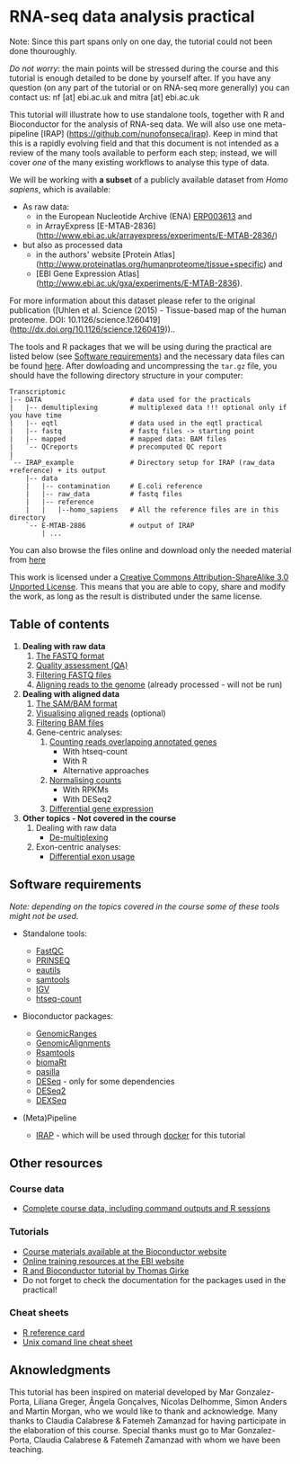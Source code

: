 # RNA-seq data analysis practical

Note: Since this part spans only on one day, the tutorial could not been done thouroughly. 

*Do not worry*: the main points will be stressed during the course and this tutorial is enough detailed to be done by yourself after. If you have any question (on any part of the tutorial or on RNA-seq more generally) you can contact us: nf [at] ebi.ac.uk and mitra [at] ebi.ac.uk 

This tutorial will illustrate how to use standalone tools, together with R and Bioconductor for the analysis of RNA-seq data. We will also use one meta-pipeline [IRAP] (https://github.com/nunofonseca/irap). Keep in mind that this is a rapidly evolving field and that this document is not intended as a review of the many tools available to perform each step; instead, we will cover *one* of the many existing workflows to analyse this type of data.

We will be working with __a subset__ of a publicly available dataset from *Homo sapiens*, which is available:
* As raw data:
    * in the European Nucleotide Archive (ENA) [ERP003613](http://www.ebi.ac.uk/ena/data/view/ERP003613) and 
    * in ArrayExpress [E-MTAB-2836] (http://www.ebi.ac.uk/arrayexpress/experiments/E-MTAB-2836/) 
* but also as processed data 
    *  in the authors' website [Protein Atlas] (http://www.proteinatlas.org/humanproteome/tissue+specific) and 
    * [EBI Gene Expression Atlas] (http://www.ebi.ac.uk/gxa/experiments/E-MTAB-2836). 

For more information about this dataset please refer to the original publication ([Uhlen et al. Science (2015) - Tissue-based map of the human proteome. DOI: 10.1126/science.1260419] (http://dx.doi.org/10.1126/science.1260419))..  

The tools and R packages that we will be using during the practical are listed below (see [Software requirements](https://github.com/Functional-Genomics/TeachingMaterial#software-requirements)) and the necessary data files can be found [here](http://www.ebi.ac.uk/~mitra/courses/CG15/RNASeq.tar.gz). After dowloading and uncompressing the `tar.gz` file, you should have the following directory structure in your computer:

```
Transcriptomic
|-- DATA                      # data used for the practicals
|   |-- demultiplexing        # multiplexed data !!! optional only if you have time   
|   |-- eqtl                  # data used in the eqtl practical
|   |-- fastq                 # fastq files -> starting point
|   |-- mapped                # mapped data: BAM files
|   `-- QCreports             # precomputed QC report
|
`-- IRAP_example              # Directory setup for IRAP (raw_data +reference) + its output
    |-- data
    |   |-- contamination     # E.coli reference
    |   |-- raw_data          # fastq files
    |   |-- reference
    |   |   |--homo_sapiens   # All the reference files are in this directory
    `-- E-MTAB-2886           # output of IRAP
        | ...
```

You can also browse the files online and download only the needed material from [here](http://www.ebi.ac.uk/~mitra/courses/CG15/RNA-Seq)

This work is licensed under a [Creative Commons Attribution-ShareAlike 3.0 Unported License](http://creativecommons.org/licenses/by-sa/3.0/deed.en_US). This means that you are able to copy, share and modify the work, as long as the result is distributed under the same license.

## Table of contents

1. **Dealing with raw data**
    1. [The FASTQ format](doc/11.fastq.md)
    2. [Quality assessment (QA)](doc/12.qa.md)
    3. [Filtering FASTQ files](doc/13.filtering_fastq.md)
    4. [Aligning reads to the genome](doc/15.aligning.md) (already processed - will not be run)
2. **Dealing with aligned data**
    1. [The SAM/BAM format](doc/21.bam.md)
    1. [Visualising aligned reads](doc/22.visualising.md) (optional)
    1. [Filtering BAM files](doc/23.filtering_bam.md)
    2. Gene-centric analyses:
        1. [Counting reads overlapping annotated genes](doc/24.counting.md)
            * With htseq-count
            * With R
            * Alternative approaches
        1. [Normalising counts](doc/25.normalising.md)
            * With RPKMs
            * With DESeq2
        1. [Differential gene expression](doc/26.de.md)
3. **Other topics - Not covered in the course**
     1. Dealing with raw data
           * [De-multiplexing](doc/14.demultiplexing.md)
     1. Exon-centric analyses:
           * [Differential exon usage](doc/27.deu.md)


## Software requirements
*Note: depending on the topics covered in the course some of these tools might not be used.*

* Standalone tools:
  * [FastQC](http://www.bioinformatics.babraham.ac.uk/projects/fastqc/)
  * [PRINSEQ](http://prinseq.sourceforge.net/)
  * [eautils](https://code.google.com/p/ea-utils/)
  * [samtools](http://sourceforge.net/projects/samtools/)
  * [IGV](http://www.broadinstitute.org/software/igv/download)
  * [htseq-count](http://www-huber.embl.de/users/anders/HTSeq/doc/count.html)

* Bioconductor packages:
  * [GenomicRanges](http://www.bioconductor.org/packages/release/bioc/html/GenomicRanges.html)
  * [GenomicAlignments](http://www.bioconductor.org/packages/release/bioc/html/GenomicAlignments.html)
  * [Rsamtools](http://www.bioconductor.org/packages/release/bioc/html/Rsamtools.html)
  * [biomaRt](http://www.bioconductor.org/packages/release/bioc/html/biomaRt.html)
  * [pasilla](http://www.bioconductor.org/packages/release/data/experiment/html/pasilla.html)
  * [DESeq](http://www.bioconductor.org/packages/2.13/bioc/html/DESeq.html) - only for some dependencies
  * [DESeq2](http://www.bioconductor.org/packages/2.13/bioc/html/DESeq2.html)
  * [DEXSeq](http://www.bioconductor.org/packages/2.13/bioc/html/DEXSeq.html)

* (Meta)Pipeline
  * [IRAP](https://github.com/nunofonseca/irap) - which will be used through [docker](http://docs.docker.com/) for this tutorial

## Other resources

### Course data
* [Complete course data, including command outputs and R sessions](http://www.ebi.ac.uk/~mar/courses/RNAseq_all.tar.gz)

### Tutorials
* [Course materials available at the Bioconductor website](http://www.bioconductor.org/help/course-materials/)
* [Online training resources at the EBI website](http://www.ebi.ac.uk/training/online/course-list?topic%5B%5D=13&views_exposed_form_focused_field=)
* [R and Bioconductor tutorial by Thomas Girke](http://manuals.bioinformatics.ucr.edu/home/R_BioCondManual)
* Do not forget to check the documentation for the packages used in the practical!

### Cheat sheets
* [R reference card](http://cran.r-project.org/doc/contrib/Short-refcard.pdf)
* [Unix comand line cheat sheet](http://sites.tufts.edu/cbi/files/2013/01/linux_cheat_sheet.pdf)


## Aknowledgments
This tutorial has been inspired on material developed by Mar Gonzalez-Porta, Liliana Greger, Ângela Gonçalves, Nicolas Delhomme, Simon Anders and Martin Morgan, who we would like to thank and acknowledge. Many thanks to Claudia Calabrese  & Fatemeh Zamanzad for having participate in the elaboration of this course. Special thanks must go to Mar Gonzalez-Porta, Claudia Calabrese & Fatemeh Zamanzad with whom we have been teaching. 
